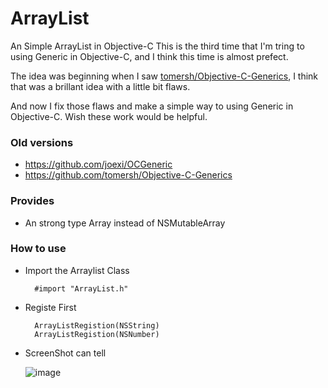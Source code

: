 ArrayList
=========

An Simple ArrayList in Objective-C
This is the third time that I'm tring to using Generic in Objective-C, and I think this time is almost prefect.

The idea was beginning when I saw [tomersh/Objective-C-Generics](https://github.com/tomersh/Objective-C-Generics), I think that was a brillant idea with a little bit flaws. 

And now I fix those flaws and make a simple way to using Generic in Objective-C. Wish these work would be helpful.

### Old versions

  * https://github.com/joexi/OCGeneric
  * https://github.com/tomersh/Objective-C-Generics
  
### Provides

  * An strong type Array instead of NSMutableArray
  
### How to use
  * Import the Arraylist Class

    ``` objc
      #import "ArrayList.h"
    ```

  * Registe First
 
    ``` objc
      ArrayListRegistion(NSString)
      ArrayListRegistion(NSNumber)
    ```

  * ScreenShot can tell
  
    ![image](https://cloud.githubusercontent.com/assets/3711488/3051749/481e9ace-e191-11e3-8898-91a97c0c20af.png)
